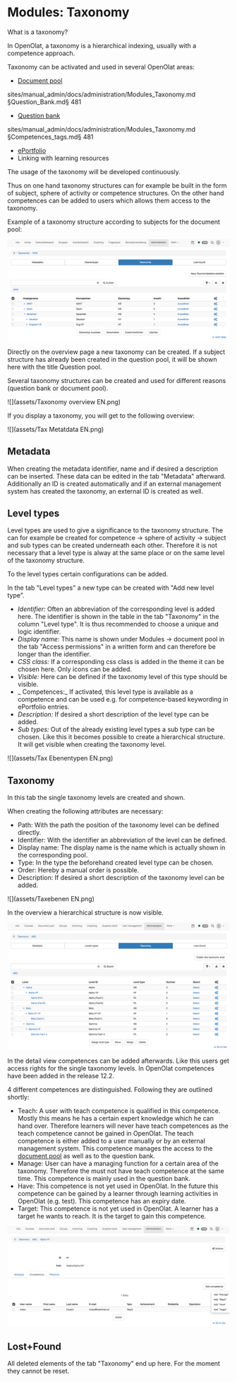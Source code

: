 # Modules: Taxonomy

What is a taxonomy?

In OpenOlat, a taxonomy is a hierarchical indexing, usually with a competence
approach.

Taxonomy can be activated and used in several OpenOlat areas:

  * [Document pool](Modules_Document_pool.md)

sites/manual_admin/docs/administration/Modules_Taxonomy.md §Question_Bank.md§ 481
  * [Question bank](Question+Bank.html)

sites/manual_admin/docs/administration/Modules_Taxonomy.md §Competences_tags.md§ 481
  * [ePortfolio](../../manual_user/portfolio/Competences_tags.md)
  * Linking with learning resources

The usage of the taxonomy will be developed continuously.

Thus on one hand taxonomy structures can for example be built in the form of
subject, sphere of activity or competence structures. On the other hand
competences can be added to users which allows them access to the taxonomy.

Example of a taxonomy structure according to subjects for the document pool:

![](assets/Taxonomie_Struktur_DE.png)

Directly on the overview page a new taxonomy can be created. If a subject
structure has already been created in the question pool, it will be shown here
with the title Question pool.

Several taxonomy structures can be created and used for different reasons
(question bank or document pool).

![](assets/Taxonomy overview EN.png)

If you display a taxonomy, you will get to the following overview:

![](assets/Tax Metatdata EN.png)

## Metadata

When creating the metadata identifier, name and if desired a description can
be inserted. These data can be edited in the tab "Metadata" afterward.
Additionally an ID is created automatically and if an external management
system has created the taxonomy, an external ID is created as well.

  

## Level types

Level types are used to give a significance to the taxonomy structure. The can
for example be created for competence → sphere of activity → subject and sub
types can be created underneath each other. Therefore it is not necessary that
a level type is alway at the same place or on the same level of the taxonomy
structure.

To the level types certain configurations can be added.

In the tab "Level types" a new type can be created with "Add new level type".

  *  _Identifier:_ Often an abbreviation of the corresponding level is added here. The identifier is shown in the table in the tab "Taxonomy" in the column "Level type". It is thus recommended to choose a unique and logic identifier. 
  *  _Display name:_ This name is shown under Modules → document pool in the tab "Access permissions" in a written form and can therefore be longer than the identifier. 
  *  _CSS class:_ If a corresponding css class is added in the theme it can be chosen here. Only icons can be added.  
  *  _Visible:_ Here can be defined if the taxonomy level of this type should be visible.
  *  _ Competences:_ If activated, this level type is available as a competence and can be used e.g. for competence-based keywording in ePortfolio entries.
  *  _Description:_ If desired a short description of the level type can be added.
  *  _Sub types:_ Out of the already existing level types a sub type can be chosen. Like this it becomes possible to create a hierarchical structure. It will get visible when creating the taxonomy level.

![](assets/Tax Ebenentypen EN.png)

## Taxonomy

In this tab the single taxonomy levels are created and shown.

When creating the following attributes are necessary:

  * Path: With the path the position of the taxonomy level can be defined directly.
  * Identifier: With the identifier an abbreviation of the level can be defined.
  * Display name: The display name is the name which is actually shown in the corresponding pool. 
  * Type: In the type the beforehand created level type can be chosen.
  * Order: Hereby a manual order is possible.
  * Description: If desired a short description of the taxonomy level can be added.

![](assets/Taxebenen EN.png)

In the overview a hierarchical structure is now visible.

![](assets/Taxonomy_taxonomy.png)

In the detail view competences can be added afterwards. Like this users get
access rights for the single taxonomy levels. In OpenOlat competences have
been added in the release 12.2.

4 different competences are distinguished. Following they are outlined
shortly:

  * Teach: A user with teach competence is qualified in this competence. Mostly this means he has a certain expert knowledge which he can hand over. Therefore learners will never have teach competences as the teach competence cannot be gained in OpenOlat. The teach competence is either added to a user manually or by an external management system. This competence manages the access to the [document pool](https://confluence.openolat.org/display/OO123DE/Modules%3A+Document+pool) as well as to the question bank.
  * Manage: User can have a managing function for a certain area of the taxonomy. Therefore the must not have teach competence at the same time. This competence is mainly used in the question bank.
  * Have: This competence is not yet used in OpenOlat. In the future this competence can be gained by a learner through learning activities in OpenOlat (e.g. test). This competence has an expiry date.
  * Target: This competence is not yet used in OpenOlat. A learner has a target he wants to reach. It is the target to gain this competence.

![](assets/taxonomy_competences.png)

## Lost+Found

All deleted elements of the tab "Taxonomy" end up here. For the moment they
cannot be reset.

